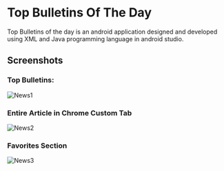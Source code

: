 # Top Bulletins Of The Day
Top Bulletins of the day is an android application designed and developed using XML and Java programming language in android studio.

## Screenshots

### Top Bulletins:
![News1](https://user-images.githubusercontent.com/78471553/143674011-e9c5b572-481b-4c22-914e-43f54da85a22.jpg) 

### Entire Article in Chrome Custom Tab
![News2](https://user-images.githubusercontent.com/78471553/143674021-b532a493-6aea-45d7-bcb5-e75a580234ca.jpg)

### Favorites Section
![News3](https://user-images.githubusercontent.com/78471553/143674031-b9cd0270-2245-48ba-a5f5-adcbe8e2edc1.jpg)

